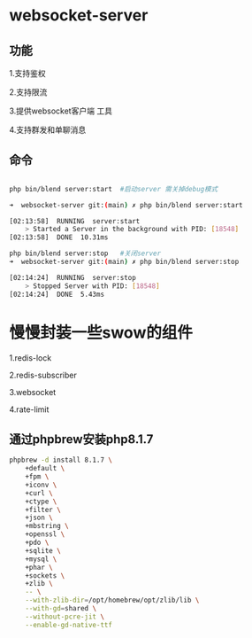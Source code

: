 # websocket-server

## 功能
1.支持鉴权

2.支持限流

3.提供websocket客户端 工具

4.支持群发和单聊消息

## 命令

```bash

php bin/blend server:start  #启动server 需关掉debug模式

➜  websocket-server git:(main) ✗ php bin/blend server:start 

[02:13:58]  RUNNING  server:start
    > Started a Server in the background with PID: [18548]
[02:13:58]  DONE  10.31ms

php bin/blend server:stop   #关闭server
➜  websocket-server git:(main) ✗ php bin/blend server:stop  

[02:14:24]  RUNNING  server:stop
    > Stopped Server with PID: [18548]
[02:14:24]  DONE  5.43ms

```
# 慢慢封装一些swow的组件

1.redis-lock

2.redis-subscriber

3.websocket

4.rate-limit

## 通过phpbrew安装php8.1.7
```bash
phpbrew -d install 8.1.7 \
    +default \
    +fpm \
    +iconv \
    +curl \
    +ctype \
    +filter \
    +json \
    +mbstring \
    +openssl \
    +pdo \
    +sqlite \
    +mysql \
    +phar \
    +sockets \
    +zlib \
    -- \
    --with-zlib-dir=/opt/homebrew/opt/zlib/lib \
    --with-gd=shared \
    --without-pcre-jit \
    --enable-gd-native-ttf 
```